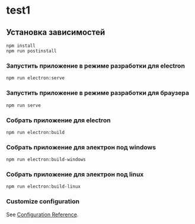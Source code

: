 # test1

## Установка зависимостей
```
npm install
npm run postinstall
```

### Запустить приложение в режиме разработки для electron
```
npm run electron:serve
```

### Запустить приложение в режиме разработки для браузера
```
npm run serve
```

### Собрать приложение для electron
```
npm run electron:build
```

### Собрать приложение для электрон под windows
```
npm run electron:build-windows
```

### Собрать приложение для электрон под linux
```
npm run electron:build-linux
```


### Customize configuration
See [Configuration Reference](https://cli.vuejs.org/config/).
